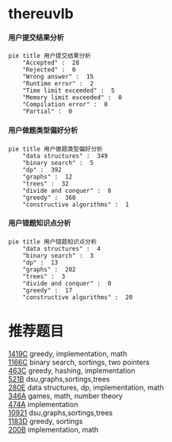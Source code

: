 # thereuvlb

<!-- tabs:start -->



#### **用户提交结果分析**

```mermaid
pie title 用户提交结果分析
    "Accepted" :  28
    "Rejected" :  0
    "Wrong answer" :  15
    "Runtime error" :  2
    "Time limit exceeded" :  5
    "Memory limit exceeded" :  0
    "Compilation error" :  0
    "Partial" :  0
```

#### **用户做题类型偏好分析**

```mermaid
pie title 用户做题类型偏好分析
    "data structures" :  349
    "binary search" :  5
    "dp" :  392
    "graphs" :  12
    "trees" :  32
    "divide and conquer" :  8
    "greedy" :  360
    "constructive algorithms" :  1
```
#### **用户错题知识点分析**

```mermaid
pie title 用户错题知识点分析
    "data structures" :  4
    "binary search" :  3
    "dp" :  13
    "graphs" :  202
    "trees" :  3
    "divide and conquer" :  0
    "greedy" :  17
    "constructive algorithms" :  20
```



<!-- tabs:end -->
# 推荐题目
[1419C](https://codeforces.com/contest/1419/problem/C)		greedy,
                        implementation,
                        math		  
[1166C](https://codeforces.com/contest/1166/problem/C)		binary search,
                        sortings,
                        two pointers		  
[463C](https://codeforces.com/contest/463/problem/C)		greedy,
                        hashing,
                        implementation		  
[521B](https://codeforces.com/contest/521/problem/B)		dsu,graphs,sortings,trees		  
[280E](https://codeforces.com/contest/280/problem/E)		data structures,
                        dp,
                        implementation,
                        math		  
[346A](https://codeforces.com/contest/346/problem/A)		games,
                        math,
                        number theory		  
[474A](https://codeforces.com/contest/474/problem/A)		implementation		  
[10921](https://codeforces.com/contest/1092/problem/1)		dsu,graphs,sortings,trees		  
[1183D](https://codeforces.com/contest/1183/problem/D)		greedy,
                        sortings		  
[200B](https://codeforces.com/contest/200/problem/B)		implementation,
                        math		  
